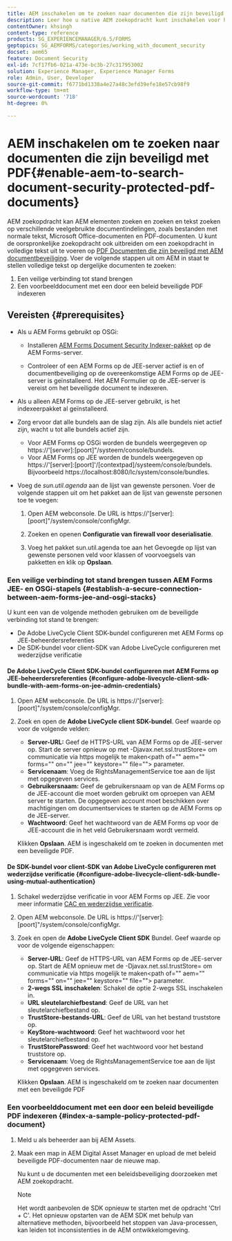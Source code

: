 ```yaml
---
title: AEM inschakelen om te zoeken naar documenten die zijn beveiligd met PDF
description: Leer hoe u native AEM zoekopdracht kunt inschakelen voor het uitvoeren van full-text zoekopdrachten op DRM-beveiligde PDF-documenten.
contentOwner: khsingh
content-type: reference
products: SG_EXPERIENCEMANAGER/6.5/FORMS
geptopics: SG_AEMFORMS/categories/working_with_document_security
docset: aem65
feature: Document Security
exl-id: 7cf17fb6-021a-473e-bc3b-27c317953002
solution: Experience Manager, Experience Manager Forms
role: Admin, User, Developer
source-git-commit: f6771bd1338a4e27a48c3efd39efe18e57cb98f9
workflow-type: tm+mt
source-wordcount: '718'
ht-degree: 0%

---
```


# AEM inschakelen om te zoeken naar documenten die zijn beveiligd met PDF{#enable-aem-to-search-document-security-protected-pdf-documents}

AEM zoekopdracht kan AEM elementen zoeken en zoeken en tekst zoeken op verschillende veelgebruikte documentindelingen, zoals bestanden met normale tekst, Microsoft Office-documenten en PDF-documenten. U kunt de oorspronkelijke zoekopdracht ook uitbreiden om een zoekopdracht in volledige tekst uit te voeren op [PDF Documenten die zijn beveiligd met AEM documentbeveiliging](../../forms/using/admin-help/document-security.md). Voer de volgende stappen uit om AEM in staat te stellen volledige tekst op dergelijke documenten te zoeken:

1. Een veilige verbinding tot stand brengen
1. Een voorbeelddocument met een door een beleid beveiligde PDF indexeren

## Vereisten {#prerequisites}

* Als u AEM Forms gebruikt op OSGi:

   * Installeren [AEM Forms Document Security Indexer-pakket](https://helpx.adobe.com/aem-forms/kb/aem-forms-releases.html) op de AEM Forms-server.

   * Controleer of een AEM Forms op de JEE-server actief is en of documentbeveiliging op de overeenkomstige AEM Forms op de JEE-server is geïnstalleerd. Het AEM Formulier op de JEE-server is vereist om het beveiligde document te indexeren.

* Als u alleen AEM Forms op de JEE-server gebruikt, is het indexeerpakket al geïnstalleerd.
* Zorg ervoor dat alle bundels aan de slag zijn. Als alle bundels niet actief zijn, wacht u tot alle bundels actief zijn.

   * Voor AEM Forms op OSGi worden de bundels weergegeven op https://&#39;[server]:[poort]&quot;/systeem/console/bundels.
   * Voor AEM Forms op JEE worden de bundels weergegeven op https://&#39;[server]:[poort]&#39;/[contextpad]/systeem/console/bundels. Bijvoorbeeld https://localhost:8080/lc/system/console/bundles.

* Voeg de *sun.util.agenda* aan de lijst van gewenste personen. Voer de volgende stappen uit om het pakket aan de lijst van gewenste personen toe te voegen:

   1. Open AEM webconsole. De URL is https://&#39;[server]:[poort]&quot;/system/console/configMgr.
   1. Zoeken en openen **Configuratie van firewall voor deserialisatie**.

   1. Voeg het pakket sun.util.agenda toe aan het Gevoegde op lijst van gewenste personen veld voor klassen of voorvoegsels van pakketten en klik op **Opslaan**.

### Een veilige verbinding tot stand brengen tussen AEM Forms JEE- en OSGi-stapels {#establish-a-secure-connection-between-aem-forms-jee-and-osgi-stacks}

U kunt een van de volgende methoden gebruiken om de beveiligde verbinding tot stand te brengen:

* De Adobe LiveCycle Client SDK-bundel configureren met AEM Forms op JEE-beheerdersreferenties
* De SDK-bundel voor client-SDK van Adobe LiveCycle configureren met wederzijdse verificatie

#### De Adobe LiveCycle Client SDK-bundel configureren met AEM Forms op JEE-beheerdersreferenties {#configure-adobe-livecycle-client-sdk-bundle-with-aem-forms-on-jee-admin-credentials}

1. Open AEM webconsole. De URL is https://&#39;[server]:[poort]&quot;/system/console/configMgr.
1. Zoek en open de **Adobe LiveCycle client SDK-bundel**. Geef waarde op voor de volgende velden:

   * **Server-URL:** Geef de HTTPS-URL van AEM Forms op de JEE-server op. Start de server opnieuw op met -Djavax.net.ssl.trustStore= om communicatie via https mogelijk te maken&lt;path of=&quot;&quot; aem=&quot;&quot; forms=&quot;&quot; on=&quot;&quot; jee=&quot;&quot; keystore=&quot;&quot; file=&quot;&quot;> parameter.
   * **Servicenaam**: Voeg de RightsManagementService toe aan de lijst met opgegeven services.
   * **Gebruikersnaam:** Geef de gebruikersnaam op van de AEM Forms op de JEE-account die moet worden gebruikt om oproepen van AEM server te starten. De opgegeven account moet beschikken over machtigingen om documentservices te starten op de AEM Forms op de JEE-server.
   * **Wachtwoord**: Geef het wachtwoord van de AEM Forms op voor de JEE-account die in het veld Gebruikersnaam wordt vermeld.

   Klikken **Opslaan**. AEM is ingeschakeld om te zoeken in documenten met een beveiligde PDF.

#### De SDK-bundel voor client-SDK van Adobe LiveCycle configureren met wederzijdse verificatie {#configure-adobe-livecycle-client-sdk-bundle-using-mutual-authentication}

1. Schakel wederzijdse verificatie in voor AEM Forms op JEE. Zie voor meer informatie [CAC en wederzijdse verificatie](https://helpx.adobe.com/livecycle/kb/cac-mutual-authentication.html).
1. Open AEM webconsole. De URL is https://&#39;[server]:[poort]&quot;/system/console/configMgr.
1. Zoek en open de **Adobe LiveCycle Client SDK** Bundel. Geef waarde op voor de volgende eigenschappen:

   * **Server-URL**: Geef de HTTPS-URL van AEM Forms op de JEE-server op. Start de AEM opnieuw met de -Djavax.net.ssl.trustStore= om communicatie via https mogelijk te maken&lt;path of=&quot;&quot; aem=&quot;&quot; forms=&quot;&quot; on=&quot;&quot; jee=&quot;&quot; keystore=&quot;&quot; file=&quot;&quot;> parameter.
   * **2-wegs SSL inschakelen**: Schakel de optie 2-wegs SSL inschakelen in.
   * **URL sleutelarchiefbestand**: Geef de URL van het sleutelarchiefbestand op.
   * **TrustStore-bestands-URL**: Geef de URL van het bestand truststore op.
   * **KeyStore-wachtwoord**: Geef het wachtwoord voor het sleutelarchiefbestand op.
   * **TrustStorePassword**: Geef het wachtwoord voor het bestand truststore op.
   * **Servicenaam**: Voeg de RightsManagementService toe aan de lijst met opgegeven services.

   Klikken **Opslaan**. AEM is ingeschakeld om te zoeken naar documenten met een beveiligde PDF

### Een voorbeelddocument met een door een beleid beveiligde PDF indexeren {#index-a-sample-policy-protected-pdf-document}

1. Meld u als beheerder aan bij AEM Assets.
1. Maak een map in AEM Digital Asset Manager en upload de met beleid beveiligde PDF-documenten naar de nieuwe map.

   Nu kunt u de documenten met een beleidsbeveiliging doorzoeken met AEM zoekopdracht.

   >[!NOTE]
   >
   > Het wordt aanbevolen de SDK opnieuw te starten met de opdracht &#39;Ctrl + C&#39;. Het opnieuw opstarten van de AEM SDK met behulp van alternatieve methoden, bijvoorbeeld het stoppen van Java-processen, kan leiden tot inconsistenties in de AEM ontwikkelomgeving.
